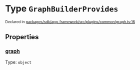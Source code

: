 # Type `GraphBuilderProvides`
<sub>Declared in [packages/sdk/app-framework/src/plugins/common/graph.ts:16](https://github.com/dxos/dxos/blob/ee0bfefcb/packages/sdk/app-framework/src/plugins/common/graph.ts#L16)</sub>




## Properties
### [graph](https://github.com/dxos/dxos/blob/ee0bfefcb/packages/sdk/app-framework/src/plugins/common/graph.ts#L17)
Type: <code>object</code>





